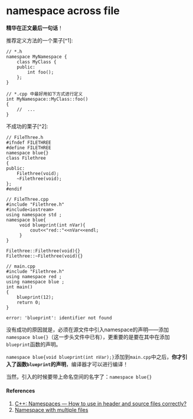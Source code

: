 # namespace across file

**精华在正文最后一句话**！

推荐定义方法的一个栗子[^1]:

```
// *.h
namespace MyNamespace {
    class MyClass {
    public:
        int foo();
    };
}

// *.cpp 中最好用如下方式进行定义
int MyNamespace::MyClass::foo()
{
    //  ...
}
```

不成功的栗子[^2]:

```
// FileThree.h
#ifndef FILETHREE
#define FILETHREE
namespace blue{}
class Filethree
{
public:
    Filethree(void);
    ~Filethree(void);
};
#endif

// FileThree.cpp
#include "Filethree.h"
#include<iostream>
using namespace std ;
namespace blue{
     void blueprint(int nVar){
         cout<<"red::"<<nVar<<endl;
     }
}

Filethree::Filethree(void){}
Filethree::~Filethree(void){}

// main.cpp
#include "Filethree.h"
using namespace red ;
using namespace blue ;
int main()
{
    blueprint(12);
    return 0;
}

error: 'blueprint': identifier not found
```
没有成功的原因就是，必须在源文件中引入namespace的声明——添加`namespace blue{}`（这一步头文件中已有），更重要的是要在其中在添加`blueprint`函数的声明。

`namespace blue{void blueprint(int nVar);}`添加到`main.cpp`中之后，**你才引入了函数`blueprint`的声明**，编译器才可以进行编译！

当然，引入的时候要带上命名空间的名字了：`namespace blue{}`

#### References

1. [C++: Namespaces — How to use in header and source files correctly?](http://stackoverflow.com/questions/10816600/c-namespaces-how-to-use-in-header-and-source-files-correctly)
2. [Namespace with multiple files](http://stackoverflow.com/questions/14229362/namespace-with-multiple-files)